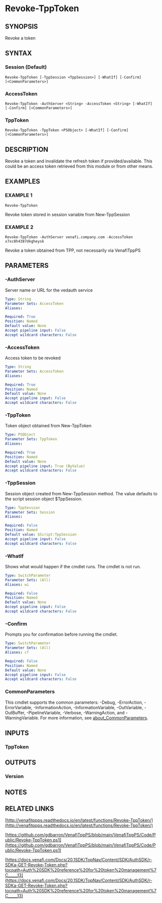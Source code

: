 # Revoke-TppToken

## SYNOPSIS
Revoke a token

## SYNTAX

### Session (Default)
```
Revoke-TppToken [-TppSession <TppSession>] [-WhatIf] [-Confirm] [<CommonParameters>]
```

### AccessToken
```
Revoke-TppToken -AuthServer <String> -AccessToken <String> [-WhatIf] [-Confirm] [<CommonParameters>]
```

### TppToken
```
Revoke-TppToken -TppToken <PSObject> [-WhatIf] [-Confirm] [<CommonParameters>]
```

## DESCRIPTION
Revoke a token and invalidate the refresh token if provided/available.
This could be an access token retrieved from this module or from other means.

## EXAMPLES

### EXAMPLE 1
```
Revoke-TppToken
```

Revoke token stored in session variable from New-TppSession

### EXAMPLE 2
```
Revoke-TppToken -AuthServer venafi.company.com -AccessToken x7xc8h4387dkgheysk
```

Revoke a token obtained from TPP, not necessarily via VenafiTppPS

## PARAMETERS

### -AuthServer
Server name or URL for the vedauth service

```yaml
Type: String
Parameter Sets: AccessToken
Aliases:

Required: True
Position: Named
Default value: None
Accept pipeline input: False
Accept wildcard characters: False
```

### -AccessToken
Access token to be revoked

```yaml
Type: String
Parameter Sets: AccessToken
Aliases:

Required: True
Position: Named
Default value: None
Accept pipeline input: False
Accept wildcard characters: False
```

### -TppToken
Token object obtained from New-TppToken

```yaml
Type: PSObject
Parameter Sets: TppToken
Aliases:

Required: True
Position: Named
Default value: None
Accept pipeline input: True (ByValue)
Accept wildcard characters: False
```

### -TppSession
Session object created from New-TppSession method.
The value defaults to the script session object $TppSession.

```yaml
Type: TppSession
Parameter Sets: Session
Aliases:

Required: False
Position: Named
Default value: $Script:TppSession
Accept pipeline input: False
Accept wildcard characters: False
```

### -WhatIf
Shows what would happen if the cmdlet runs.
The cmdlet is not run.

```yaml
Type: SwitchParameter
Parameter Sets: (All)
Aliases: wi

Required: False
Position: Named
Default value: None
Accept pipeline input: False
Accept wildcard characters: False
```

### -Confirm
Prompts you for confirmation before running the cmdlet.

```yaml
Type: SwitchParameter
Parameter Sets: (All)
Aliases: cf

Required: False
Position: Named
Default value: None
Accept pipeline input: False
Accept wildcard characters: False
```

### CommonParameters
This cmdlet supports the common parameters: -Debug, -ErrorAction, -ErrorVariable, -InformationAction, -InformationVariable, -OutVariable, -OutBuffer, -PipelineVariable, -Verbose, -WarningAction, and -WarningVariable. For more information, see [about_CommonParameters](http://go.microsoft.com/fwlink/?LinkID=113216).

## INPUTS

### TppToken
## OUTPUTS

### Version
## NOTES

## RELATED LINKS

[http://venafitppps.readthedocs.io/en/latest/functions/Revoke-TppToken/](http://venafitppps.readthedocs.io/en/latest/functions/Revoke-TppToken/)

[https://github.com/gdbarron/VenafiTppPS/blob/main/VenafiTppPS/Code/Public/Revoke-TppToken.ps1](https://github.com/gdbarron/VenafiTppPS/blob/main/VenafiTppPS/Code/Public/Revoke-TppToken.ps1)

[https://docs.venafi.com/Docs/20.1SDK/TopNav/Content/SDK/AuthSDK/r-SDKa-GET-Revoke-Token.php?tocpath=Auth%20SDK%20reference%20for%20token%20management%7C_____13](https://docs.venafi.com/Docs/20.1SDK/TopNav/Content/SDK/AuthSDK/r-SDKa-GET-Revoke-Token.php?tocpath=Auth%20SDK%20reference%20for%20token%20management%7C_____13)

